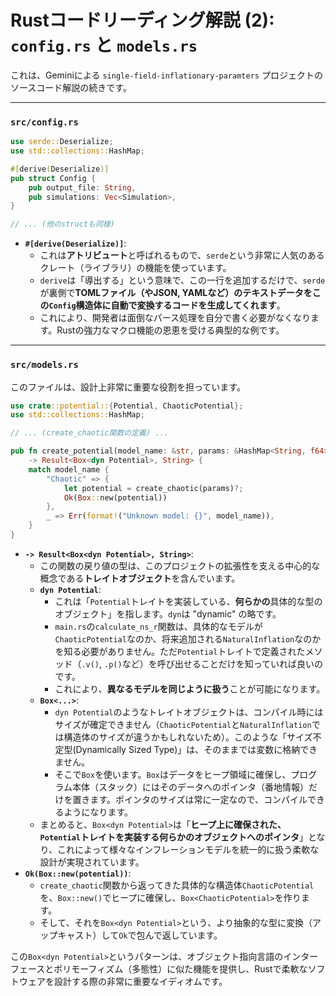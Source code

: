 # Rustコードリーディング解説 (2): `config.rs` と `models.rs`

これは、Geminiによる `single-field-inflationary-paramters` プロジェクトのソースコード解説の続きです。

---

### `src/config.rs`

```rust
use serde::Deserialize;
use std::collections::HashMap;

#[derive(Deserialize)]
pub struct Config {
    pub output_file: String, 
    pub simulations: Vec<Simulation>, 
}

// ... (他のstructも同様)
```

*   **`#[derive(Deserialize)]`**:
    *   これは**アトリビュート**と呼ばれるもので、`serde`という非常に人気のあるクレート（ライブラリ）の機能を使っています。
    *   `derive`は「導出する」という意味で、この一行を追加するだけで、`serde`が裏側で**TOMLファイル（やJSON, YAMLなど）のテキストデータをこの`Config`構造体に自動で変換するコードを生成してくれます**。
    *   これにより、開発者は面倒なパース処理を自分で書く必要がなくなります。Rustの強力なマクロ機能の恩恵を受ける典型的な例です。

---

### `src/models.rs`

このファイルは、設計上非常に重要な役割を担っています。

```rust
use crate::potential::{Potential, ChaoticPotential};
use std::collections::HashMap;

// ... (create_chaotic関数の定義) ...

pub fn create_potential(model_name: &str, params: &HashMap<String, f64>) 
    -> Result<Box<dyn Potential>, String> {
    match model_name {
        "Chaotic" => {
            let potential = create_chaotic(params)?;
            Ok(Box::new(potential))
        }, 
        _ => Err(format!("Unknown model: {}", model_name)), 
    }
}
```

*   **`-> Result<Box<dyn Potential>, String>`**:
    *   この関数の戻り値の型は、このプロジェクトの拡張性を支える中心的な概念である**トレイトオブジェクト**を含んでいます。
    *   **`dyn Potential`**:
        *   これは「`Potential`トレイトを実装している、**何らかの**具体的な型のオブジェクト」を指します。`dyn`は "dynamic" の略です。
        *   `main.rs`の`calculate_ns_r`関数は、具体的なモデルが`ChaoticPotential`なのか、将来追加される`NaturalInflation`なのかを知る必要がありません。ただ`Potential`トレイトで定義されたメソッド（`.v()`, `.p()`など）を呼び出せることだけを知っていれば良いのです。
        *   これにより、**異なるモデルを同じように扱う**ことが可能になります。
    *   **`Box<...>`**:
        *   `dyn Potential`のようなトレイトオブジェクトは、コンパイル時にはサイズが確定できません（`ChaoticPotential`と`NaturalInflation`では構造体のサイズが違うかもしれないため）。このような「サイズ不定型(Dynamically Sized Type)」は、そのままでは変数に格納できません。
        *   そこで`Box`を使います。`Box`はデータをヒープ領域に確保し、プログラム本体（スタック）にはそのデータへのポインタ（番地情報）だけを置きます。ポインタのサイズは常に一定なので、コンパイルできるようになります。
    *   まとめると、`Box<dyn Potential>`は「**ヒープ上に確保された、`Potential`トレイトを実装する何らかのオブジェクトへのポインタ**」となり、これによって様々なインフレーションモデルを統一的に扱う柔軟な設計が実現されています。
*   **`Ok(Box::new(potential))`**:
    *   `create_chaotic`関数から返ってきた具体的な構造体`ChaoticPotential`を、`Box::new()`でヒープに確保し、`Box<ChaoticPotential>`を作ります。
    *   そして、それを`Box<dyn Potential>`という、より抽象的な型に変換（アップキャスト）して`Ok`で包んで返しています。

この`Box<dyn Potential>`というパターンは、オブジェクト指向言語のインターフェースとポリモーフィズム（多態性）に似た機能を提供し、Rustで柔軟なソフトウェアを設計する際の非常に重要なイディオムです。
